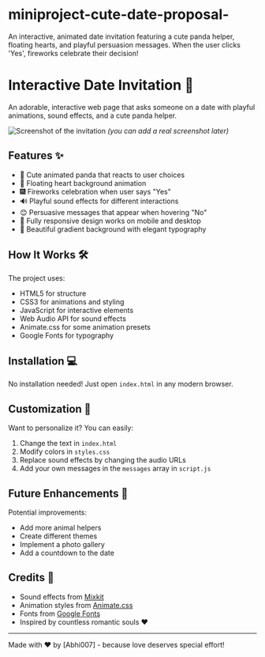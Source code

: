 # miniproject-cute-date-proposal-
An interactive, animated date invitation featuring a cute panda helper, floating hearts, and playful persuasion messages. When the user clicks 'Yes', fireworks celebrate their decision!



# Interactive Date Invitation 🎀

An adorable, interactive web page that asks someone on a date with playful animations, sound effects, and a cute panda helper.

![Screenshot of the invitation](https://i.imgur.com/placeholder.png) *(you can add a real screenshot later)*

## Features ✨

- 🐼 Cute animated panda that reacts to user choices
- 💖 Floating heart background animation
- 🎆 Fireworks celebration when user says "Yes"
- 🔊 Playful sound effects for different interactions
- 😊 Persuasive messages that appear when hovering "No"
- 📱 Fully responsive design works on mobile and desktop
- 🎨 Beautiful gradient background with elegant typography

## How It Works 🛠️

The project uses:
- HTML5 for structure
- CSS3 for animations and styling
- JavaScript for interactive elements
- Web Audio API for sound effects
- Animate.css for some animation presets
- Google Fonts for typography

## Installation 💻

No installation needed! Just open `index.html` in any modern browser.

## Customization 🎨

Want to personalize it? You can easily:
1. Change the text in `index.html`
2. Modify colors in `styles.css`
3. Replace sound effects by changing the audio URLs
4. Add your own messages in the `messages` array in `script.js`

## Future Enhancements 🚀

Potential improvements:
- Add more animal helpers
- Create different themes
- Implement a photo gallery
- Add a countdown to the date

## Credits 🙏

- Sound effects from [Mixkit](https://mixkit.co/)
- Animation styles from [Animate.css](https://animate.style/)
- Fonts from [Google Fonts](https://fonts.google.com/)
- Inspired by countless romantic souls ❤️

---

Made with ❤️ by [Abhi007] - because love deserves special effort!
